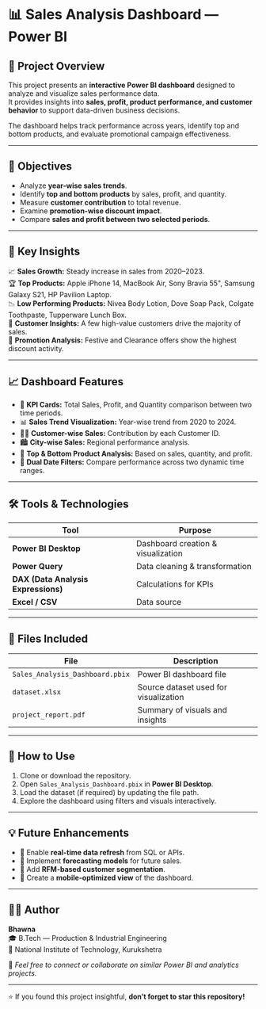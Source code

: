# 📊 Sales Analysis Dashboard — Power BI  

## 📝 Project Overview  
This project presents an **interactive Power BI dashboard** designed to analyze and visualize sales performance data.  
It provides insights into **sales, profit, product performance, and customer behavior** to support data-driven business decisions.  

The dashboard helps track performance across years, identify top and bottom products, and evaluate promotional campaign effectiveness.

---

## 🎯 Objectives  
- Analyze **year-wise sales trends**.  
- Identify **top and bottom products** by sales, profit, and quantity.  
- Measure **customer contribution** to total revenue.  
- Examine **promotion-wise discount impact**.  
- Compare **sales and profit between two selected periods**.

---

## 🧩 Key Insights  
📈 **Sales Growth:** Steady increase in sales from 2020–2023.  
🏆 **Top Products:** Apple iPhone 14, MacBook Air, Sony Bravia 55", Samsung Galaxy S21, HP Pavilion Laptop.  
📉 **Low Performing Products:** Nivea Body Lotion, Dove Soap Pack, Colgate Toothpaste, Tupperware Lunch Box.  
👥 **Customer Insights:** A few high-value customers drive the majority of sales.  
💸 **Promotion Analysis:** Festive and Clearance offers show the highest discount activity.

---

## 📈 Dashboard Features  
- 🧮 **KPI Cards:** Total Sales, Profit, and Quantity comparison between two time periods.  
- 📊 **Sales Trend Visualization:** Year-wise trend from 2020 to 2024.  
- 🧍‍♂️ **Customer-wise Sales:** Contribution by each Customer ID.  
- 🏙️ **City-wise Sales:** Regional performance analysis.  
- 🛒 **Top & Bottom Product Analysis:** Based on sales, quantity, and profit.  
- 📆 **Dual Date Filters:** Compare performance across two dynamic time ranges.  

---

## 🛠️ Tools & Technologies  
| Tool | Purpose |
|------|----------|
| **Power BI Desktop** | Dashboard creation & visualization |
| **Power Query** | Data cleaning & transformation |
| **DAX (Data Analysis Expressions)** | Calculations for KPIs |
| **Excel / CSV** | Data source |

---

## 📂 Files Included  
| File | Description |
|------|-------------|
| `Sales_Analysis_Dashboard.pbix` | Power BI dashboard file |
| `dataset.xlsx` | Source dataset used for visualization |
| `project_report.pdf` | Summary of visuals and insights |

---

## 🚀 How to Use  
1. Clone or download the repository.  
2. Open `Sales_Analysis_Dashboard.pbix` in **Power BI Desktop**.  
3. Load the dataset (if required) by updating the file path.  
4. Explore the dashboard using filters and visuals interactively.  

---

## 💡 Future Enhancements  
- 🔄 Enable **real-time data refresh** from SQL or APIs.  
- 🤖 Implement **forecasting models** for future sales.  
- 🧠 Add **RFM-based customer segmentation**.  
- 📱 Create a **mobile-optimized view** of the dashboard.

---

## 👨‍💻 Author  
**Bhawna**  
🎓 B.Tech — Production & Industrial Engineering  
🏫 National Institute of Technology, Kurukshetra  

📧 *Feel free to connect or collaborate on similar Power BI and analytics projects.*

---

⭐ If you found this project insightful, **don’t forget to star this repository!**

